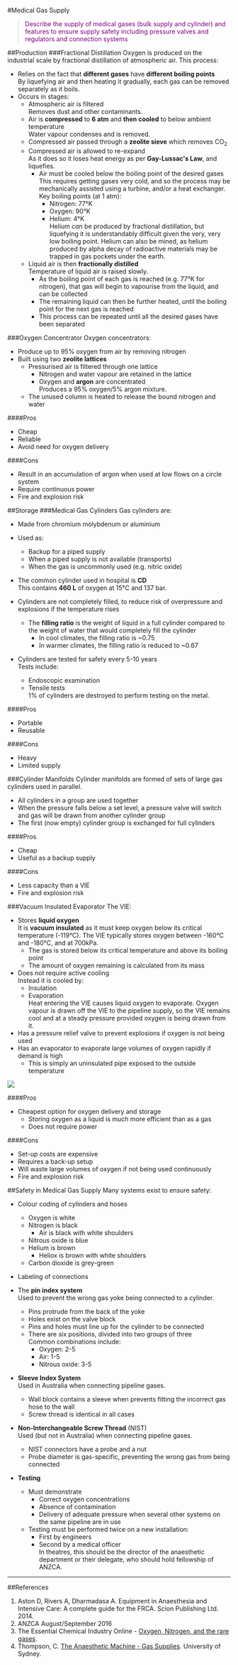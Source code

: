 #Medical Gas Supply

> <p style="color:purple";>Describe the supply of medical gases (bulk supply and cylinder) and features to ensure supply safety including pressure valves and regulators and connection systems</p>

##Production
###Fractional Distillation
Oxygen is produced on the industrial scale by fractional distillation of atmospheric air. This process:
* Relies on the fact that **different gases** have **different boiling points**  
By liquefying air and then heating it gradually, each gas can be removed separately as it boils.
* Occurs in stages:    
    * Atmospheric air  is filtered  
    Removes dust and other contaminants.
    * Air is **compressed** to **6 atm** and **then cooled** to below ambient temperature  
    Water vapour condenses and is removed.
    * Compressed air passed through a **zeolite sieve** which removes CO<sub>2</sub>
    * Compressed air is allowed to re-expand  
    As it does so it loses heat energy as per **Gay-Lussac's Law**, and liquefies.
        * Air must be cooled below the boiling point of the desired gases  
        This requires getting gases very cold, and so the process may be mechanically assisted using a turbine, and/or a heat exchanger. Key boiling points (at 1 atm):
            * Nitrogen: 77°K
            * Oxygen:  90°K
            * Helium: 4°K  
            Helium *can* be produced by fractional distillation, but liquefying it is understandably difficult given the very, very low boiling point. Helium can also be mined, as helium produced by alpha decay of radioactive materials may be trapped in gas pockets under the earth.
    * Liquid air is then **fractionally distilled**  
    Temperature of liquid air is raised slowly.
        * As the boiling point of each gas is reached (e.g. 77°K for nitrogen), that gas will begin to vapourise from the liquid, and can be collected
        * The remaining liquid can then be further heated, until the boiling point for the next gas is reached
        * This process can be repeated until all the desired gases have been separated
    
###Oxygen Concentrator
Oxygen concentrators:
* Produce up to 95% oxygen from air by removing nitrogen
* Built using two **zeolite lattices**
    * Pressurised air is filtered through one lattice
        * Nitrogen and water vapour are retained in the lattice
        * Oxygen and **argon** are concentrated  
        Produces a 95% oxygen/5% argon mixture.
    * The unused column is heated to release the bound nitrogen and water

####Pros
* Cheap
* Reliable
* Avoid need for oxygen delivery

####Cons
* Result in an accumulation of argon when used at low flows on a circle system
* Require continuous power
* Fire and explosion risk

##Storage
###Medical Gas Cylinders
Gas cylinders are:
* Made from chromium molybdenum or aluminium
* Used as:
    * Backup for a piped supply
    * When a piped supply is not available (transports)
    * When the gas is uncommonly used (e.g. nitric oxide)


* The common cylinder used in hospital is **CD**  
This contains **460 L** of oxygen at 15°C and 137 bar.


* Cylinders are not completely filled, to reduce risk of overpressure and explosions if the temperature rises
    * The **filling ratio** is the weight of liquid in a full cylinder compared to the weight of water that would completely fill the cylinder
        * In cool climates, the filling ratio is ~0.75
        * In warmer climates, the filling ratio is reduced to ~0.67
* Cylinders are tested for safety every 5-10 years  
Tests include:
    * Endoscopic examination
    * Tensile tests  
    1% of cylinders are destroyed to perform testing on the metal.


####Pros
* Portable
* Reusable

####Cons
* Heavy
* Limited supply

###Cylinder Manifolds
Cylinder manifolds are formed of sets of large gas cylinders used in parallel.
* All cylinders in a group are used together
* When the pressure falls below a set level, a pressure valve will switch and gas will be drawn from another cylinder group
* The first (now empty) cylinder group is exchanged for full cylinders

####Pros
* Cheap
* Useful as a backup supply

####Cons
* Less capacity than a VIE
* Fire and explosion risk

###Vacuum Insulated Evaporator
The VIE:
* Stores **liquid oxygen**  
It is **vacuum insulated** as it must keep oxygen below its critical temperature (-119°C). The VIE typically stores oxygen between -160°C and -180°C, and at 700kPa.
    * The gas is stored below its critical temperature and above its boiling point
    * The amount of oxygen remaining is calculated from its mass
* Does not require active cooling  
Instead it is cooled by:
    * Insulation
    * Evaporation  
    Heat entering the VIE causes liquid oxygen to evaporate. Oxygen vapour is drawn off the VIE to the pipeline supply, so the VIE remains cool and at a steady pressure provided oxygen is being drawn from it.
* Has a pressure relief valve to prevent explosions if oxygen is not being used
* Has an evaporator to evaporate large volumes of oxygen rapidly if demand is high
    * This is simply an uninsulated pipe exposed to the outside temperature

<img src="\resources\vie.svg">

####Pros
* Cheapest option for oxygen delivery and storage
    * Storing oxygen as a liquid is much more efficient than as a gas
    * Does not require power

####Cons
* Set-up costs are expensive
* Requires a back-up setup
* Will waste large volumes of oxygen if not being used continuously
* Fire and explosion risk

##Safety in Medical Gas Supply
Many systems exist to ensure safety:
* Colour coding of cylinders and hoses
    * Oxygen is white
    * Nitrogen is black
        * Air is black with white shoulders  
    * Nitrous oxide is blue
    * Helium is brown
        * Heliox is brown with white shoulders
    * Carbon dioxide is grey-green
* Labeling of connections
* The **pin index system**  
Used to prevent the wrong gas yoke being connected to a cylinder.
    * Pins protrude from the back of the yoke
    * Holes exist on the valve block
    * Pins and holes must line up for the cylinder to be connected
    * There are six positions, divided into two groups of three  
    Common combinations include:
        * Oxygen: 2-5
        * Air: 1-5
        * Nitrous oxide: 3-5
* **Sleeve Index System**  
Used in Australia when connecting pipeline gases.
    * Wall block contains a sleeve when prevents fitting the incorrect gas hose to the wall
    * Screw thread is identical in all cases
* **Non-Interchangeable Screw Thread** (NIST)  
Used (but not in Australia) when connecting pipeline gases.
    * NIST connectors have a probe and a nut
    * Probe diameter is gas-specific, preventing the wrong gas from being connected


* **Testing**  
    * Must demonstrate
        * Correct oxygen concentrations
        * Absence of contamination
        * Delivery of adequate pressure when several other systems on the same pipeline are in use
    * Testing must be performed twice on a new installation:
        * First by engineers
        * Second by a medical officer  
        In theatres, this should be the director of the anaesthetic department or their delegate, who should hold fellowship of ANZCA.


---
##References
1. Aston D, Rivers A, Dharmadasa A. Equipment in Anaesthesia and Intensive Care: A complete guide for the FRCA. Scion Publishing Ltd. 2014.
2. ANZCA August/September 2016
3. The Essential Chemical Industry Online - [Oxygen, Nitrogen, and the rare gases](http://www.essentialchemicalindustry.org/chemicals/oxygen.html).
4. Thompson, C. [The Anaesthetic Machine - Gas Supplies](http://www.anaesthesia.med.usyd.edu.au/resources/lectures/gas_supplies_clt/gas_supplies.html). University of Sydney.
